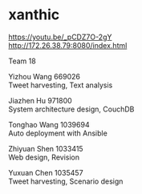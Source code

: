 # xanthic
https://youtu.be/_pCDZ7O-2gY  
http://172.26.38.79:8080/index.html

Team 18

Yizhou Wang 669026      
Tweet harvesting, Text analysis

Jiazhen Hu 971800       
System architecture design, CouchDB

Tonghao Wang 1039694    
Auto deployment with Ansible

Zhiyuan Shen 1033415    
Web design, Revision

Yuxuan Chen 1035457     
Tweet harvesting, Scenario design
